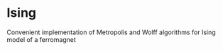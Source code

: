 # Ising
Convenient implementation of Metropolis and Wolff algorithms for Ising model of a ferromagnet
